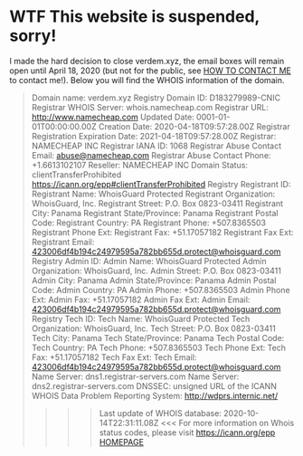 # WTF This website is suspended, sorry!
I made the hard decision to close verdem.xyz, the email boxes will remain open until April 18, 2020 (but not for the public, see [HOW TO CONTACT ME](http://verdem-crypto.github.io/#contact-me) to contact me!). Below you will find the WHOIS information of the domain.
>Domain name: verdem.xyz
>Registry Domain ID: D183279989-CNIC
>Registrar WHOIS Server: whois.namecheap.com
>Registrar URL: http://www.namecheap.com
>Updated Date: 0001-01-01T00:00:00.00Z
>Creation Date: 2020-04-18T09:57:28.00Z
>Registrar Registration Expiration Date: 2021-04-18T09:57:28.00Z
>Registrar: NAMECHEAP INC
>Registrar IANA ID: 1068
>Registrar Abuse Contact Email: abuse@namecheap.com
>Registrar Abuse Contact Phone: +1.6613102107
>Reseller: NAMECHEAP INC
>Domain Status: clientTransferProhibited https://icann.org/epp#clientTransferProhibited
>Registry Registrant ID: 
>Registrant Name: WhoisGuard Protected
>Registrant Organization: WhoisGuard, Inc.
>Registrant Street: P.O. Box 0823-03411 
>Registrant City: Panama
>Registrant State/Province: Panama
>Registrant Postal Code: 
>Registrant Country: PA
>Registrant Phone: +507.8365503
>Registrant Phone Ext: 
>Registrant Fax: +51.17057182
>Registrant Fax Ext: 
>Registrant Email: 423006df4b194c24979595a782bb655d.protect@whoisguard.com
>Registry Admin ID: 
>Admin Name: WhoisGuard Protected
>Admin Organization: WhoisGuard, Inc.
>Admin Street: P.O. Box 0823-03411 
>Admin City: Panama
>Admin State/Province: Panama
>Admin Postal Code: 
>Admin Country: PA
>Admin Phone: +507.8365503
>Admin Phone Ext: 
>Admin Fax: +51.17057182
>Admin Fax Ext: 
>Admin Email: 423006df4b194c24979595a782bb655d.protect@whoisguard.com
>Registry Tech ID: 
>Tech Name: WhoisGuard Protected
>Tech Organization: WhoisGuard, Inc.
>Tech Street: P.O. Box 0823-03411 
>Tech City: Panama
>Tech State/Province: Panama
>Tech Postal Code: 
>Tech Country: PA
>Tech Phone: +507.8365503
>Tech Phone Ext: 
>Tech Fax: +51.17057182
>Tech Fax Ext: 
>Tech Email: 423006df4b194c24979595a782bb655d.protect@whoisguard.com
>Name Server: dns1.registrar-servers.com
>Name Server: dns2.registrar-servers.com
>DNSSEC: unsigned
>URL of the ICANN WHOIS Data Problem Reporting System: http://wdprs.internic.net/
>>>> Last update of WHOIS database: 2020-10-14T22:31:11.08Z <<<
>For more information on Whois status codes, please visit https://icann.org/epp
[HOMEPAGE](http://verdem-crypto.github.io/)
